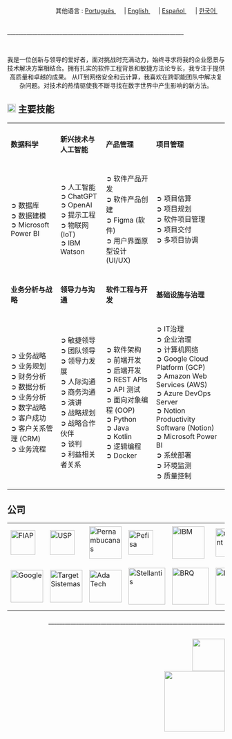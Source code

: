 <div align="right">
  其他语言 : <a href="https://github.com/LlynS2/LLYNS2/tree/Português" target="_blank">Português <img src="https://github.com/user-attachments/assets/fa0289cd-3feb-4b62-a6b5-19d80a95a50c" width="15"></a> | <a href="https://github.com/LlynS2/LLYNS2" target="_blank">English <img src="https://github.com/user-attachments/assets/8e065c04-101a-4fd8-814c-b8e6778fca1a" width="15"></a> | <a href="https://github.com/LlynS2/LLYNS2/tree/Español" target="_blank">Español <img src="https://github.com/user-attachments/assets/0a4eb85c-cd21-43fc-bd98-7c1042f7b08e" width="17"></a> | <a href="https://github.com/LlynS2/LLYNS2/tree/한국어" target="_blank">한국어 <img src="https://github.com/user-attachments/assets/5f6886c4-4a79-49b7-b33c-053e1b7ba8c4" width="17"></a>
</div><br>
<p>________________________________________________________________</p><br>

<div>
  <p align="center">我是一位创新与领导的爱好者，面对挑战时充满动力，始终寻求将我的企业愿景与技术解决方案相结合。拥有扎实的软件工程背景和敏捷方法论专长，我专注于提供高质量和卓越的成果。
     从IT到网络安全和云计算，我喜欢在跨职能团队中解决复杂问题。对技术的热情驱使我不断寻找在数字世界中产生影响的新方法。</p>
  <h2><img src="https://github.com/user-attachments/assets/16197bf7-21e8-4029-a37a-1a3c88a1c624" width="20"> 主要技能</h2>  
    <table>
    <tbody>
        <tr>
            <td><h4>数据科学</h4></td>
            <td><h4>新兴技术与人工智能</h4></td>
            <td><h4>产品管理</h4></td>
            <td><h4>项目管理</h4></td>
            <tr><td>
               <p>
                  ➲ 数据库<br>
                  ➲ 数据建模<br>
                  ➲ Microsoft Power BI
               </p>
            </td>
            <td>
               <p>
                  ➲ 人工智能<br>
                  ➲ ChatGPT<br>
                  ➲ OpenAI<br>
                  ➲ 提示工程<br>
                  ➲ 物联网 (IoT)<br>
                  ➲ IBM Watson
               </p>
            </td>
            <td>
                <p>
                  ➲ 软件产品开发<br>
                  ➲ 软件产品创建<br>
                  ➲ Figma (软件)<br>
                  ➲ 用户界面原型设计 (UI/UX)
                </p>
            </td>
            <td>
                <p>
                  ➲ 项目估算<br>
                  ➲ 项目规划<br>
                  ➲ 软件项目管理<br>
                  ➲ 项目交付<br>
                  ➲ 多项目协调
                </p>
            </td>
        </tr>
        <tr>
          <td><h4>业务分析与战略</h4></td>
            <td><h4>领导力与沟通</h4></td>
            <td><h4>软件工程与开发</h4></td>
            <td><h4>基础设施与治理</h4></td>
            <tr><td>
                <p>
                  ➲ 业务战略<br>
                  ➲ 业务规划<br>
                  ➲ 财务分析<br>
                  ➲ 数据分析<br>
                  ➲ 业务分析<br>
                  ➲ 数字战略<br>
                  ➲ 客户成功<br>
                  ➲ 客户关系管理 (CRM)<br>
                  ➲ 业务流程
                </p>
            </td>
            <td>
                <p>
                  ➲ 敏捷领导<br>
                  ➲ 团队领导<br>
                  ➲ 领导力发展<br>
                  ➲ 人际沟通<br>
                  ➲ 商务沟通<br>
                  ➲ 演讲<br>
                  ➲ 战略规划<br>
                  ➲ 战略合作伙伴<br>
                  ➲ 谈判<br>
                  ➲ 利益相关者关系
                </p>
            </td>
            <td>
                <p>
                  ➲ 软件架构<br>
                  ➲ 前端开发<br>
                  ➲ 后端开发<br>
                  ➲ REST APIs<br>
                  ➲ API 测试<br>
                  ➲ 面向对象编程 (OOP)<br>
                  ➲ Python<br>
                  ➲ Java<br>
                  ➲ Kotlin<br>
                  ➲ 逻辑编程<br>
                  ➲ Docker
                </p>
            </td>
            <td>
                <p>
                  ➲ IT治理<br>
                  ➲ 企业治理<br>
                  ➲ 计算机网络<br>
                  ➲ Google Cloud Platform (GCP)<br>
                  ➲ Amazon Web Services (AWS)<br>
                  ➲ Azure DevOps Server<br>
                  ➲ Notion Productivity Software (Notion)<br>
                  ➲ Microsoft Power BI<br>
                  ➲ 系统部署<br>
                  ➲ 环境监测<br>
                  ➲ 质量控制
                </p>
            </td>
        </tr>
    </tbody>
 </table>
</div>
<div>
  <h2>公司</h2>
  <table>
    <tbody>
      <tr>
        <td><img src="https://github.com/user-attachments/assets/25d8d17c-e721-4885-a8b9-c41ed10bbacf" alt="FIAP" width="57"></td>
        <td><img src="https://github.com/user-attachments/assets/8f6553f2-6de7-4f5c-bd7c-a4e1ded3f6a7" alt="USP" width="57"></td>
        <td><img src="https://github.com/user-attachments/assets/371788ba-379a-464f-980e-3265221fcca8" alt="Pernambucanas" width="75"></td>
        <td><img src="https://github.com/user-attachments/assets/ec8dcdc6-f30c-4276-a032-da2fb459908e" alt="Pefisa" width="57"></td>
        <td><img src="https://github.com/user-attachments/assets/4d043c02-2fb4-4042-a2c4-41219c214373" alt="IBM" width="75"></td>
        <td><img src="https://github.com/user-attachments/assets/96987f7c-8781-4664-a089-b25485e197f5" alt="Globant" width="65"></td>
        <td><img src="https://github.com/user-attachments/assets/41616e29-7bff-4bae-8523-684ff3dd9ca1" alt="Alura" width="65"></td>
        <td><img src="https://github.com/user-attachments/assets/df9c855f-95f3-4892-adb4-508dac3655e2" alt="MIT" width="85"></td>
      </tr>
      <tr>
        <td><img src="https://github.com/user-attachments/assets/5841fa53-601e-46d4-b875-1efcf8652d08" alt="Google" width="75"></td>
        <td><img src="https://github.com/user-attachments/assets/c1e293ac-75d0-41d6-9143-d09715e89830" alt="Target Sistemas" width="75"></td>
        <td><img src="https://github.com/user-attachments/assets/44f293f0-c32c-42e8-a3f2-a6f692ccc408" alt="Ada Tech" width="75"></td>
        <td><img src="https://github.com/user-attachments/assets/874b4429-14cf-414e-9a84-82b1a3e5740a" alt="Stellantis" width="85"></td>
        <td><img src="https://github.com/user-attachments/assets/fd28537e-69e3-4a1a-8b56-e2658d3835bb" alt="BRQ" width="85"></td>
        <td><img src="https://github.com/user-attachments/assets/f0b68583-1b7d-44c6-bbc4-7f8aeda99b3b" alt="BAYER" width="85"></td>
        <td><img src="https://github.com/user-attachments/assets/612541d8-e2fb-4b0d-b132-c907ff819358" alt="Harvard University" width="95"></td>
        <td><img src="https://github.com/user-attachments/assets/06ac6c2d-651a-4ed5-90aa-f4aecbee5a1d" alt="Harvard Business Publishing Education" width="105"></td>
      </tr>
    </tbody>
  </table>
</div>

<p align="right">________________________________________________________________</p><br>

<div align="right">
    <a href="https://www.linkedin.com/in/hevellyn-mc-frei-mba-079020219" target="_blank"><img src="https://github.com/user-attachments/assets/d9518f71-5305-45e2-b37e-b88b10870fd5" width="75"></a><br>
    <img src="https://github.com/user-attachments/assets/263ef797-0dff-4f87-85d4-879835c04883" width="140">
</div>

